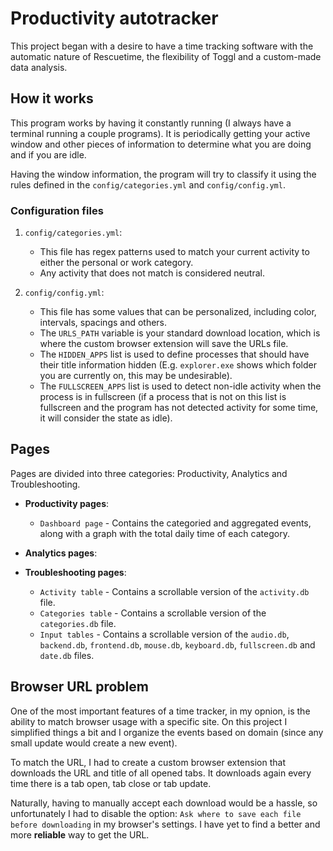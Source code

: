 # Productivity autotracker

This project began with a desire to have a time tracking software with the automatic nature of Rescuetime, the flexibility of Toggl and a custom-made data analysis.

## How it works

This program works by having it constantly running (I always have a terminal running a couple programs). It is periodically getting your active window and other pieces of information to determine what you are doing and if you are idle.

Having the window information, the program will try to classify it using the rules defined in the `config/categories.yml` and `config/config.yml`.

### Configuration files

1. `config/categories.yml`:
    - This file has regex patterns used to match your current activity to either the personal or work category.
    - Any activity that does not match is considered neutral.

2. `config/config.yml`:
    - This file has some values that can be personalized, including color, intervals, spacings and others.
    - The `URLS_PATH` variable is your standard download location, which is where the custom  browser extension will save the URLs file.
    - The `HIDDEN_APPS` list is used to define processes that should have their title information hidden (E.g. `explorer.exe` shows which folder you are currently on, this may be undesirable).
    - The `FULLSCREEN_APPS` list is used to detect non-idle activity when the process is in fullscreen (if a process that is not on this list is fullscreen and the program has not detected activity for some time, it will consider the state as idle).

## Pages

Pages are divided into three categories: Productivity, Analytics and Troubleshooting.

- **Productivity pages**:
  - `Dashboard page` - Contains the categoried and aggregated events, along with a graph with the total daily time of each category.

- **Analytics pages**:

- **Troubleshooting pages**:
  - `Activity table` - Contains a scrollable version of the `activity.db` file.
  - `Categories table` - Contains a scrollable version of the `categories.db` file.
  - `Input tables` - Contains a scrollable version of the `audio.db`, `backend.db`, `frontend.db`, `mouse.db`, `keyboard.db`, `fullscreen.db` and `date.db` files.

## Browser URL problem

One of the most important features of a time tracker, in my opnion, is the ability to match browser usage with a specific site. On this project I simplified things a bit and I organize the events based on domain (since any small update would create a new event).

To match the URL, I had to create a custom browser extension that downloads the URL and title of all opened tabs. It downloads again every time there is a tab open, tab close or tab update.

Naturally, having to manually accept each download would be a hassle, so unfortunately I had to disable the option: `Ask where to save each file before downloading` in my browser's settings. I have yet to find a better and more **reliable** way to get the URL.

